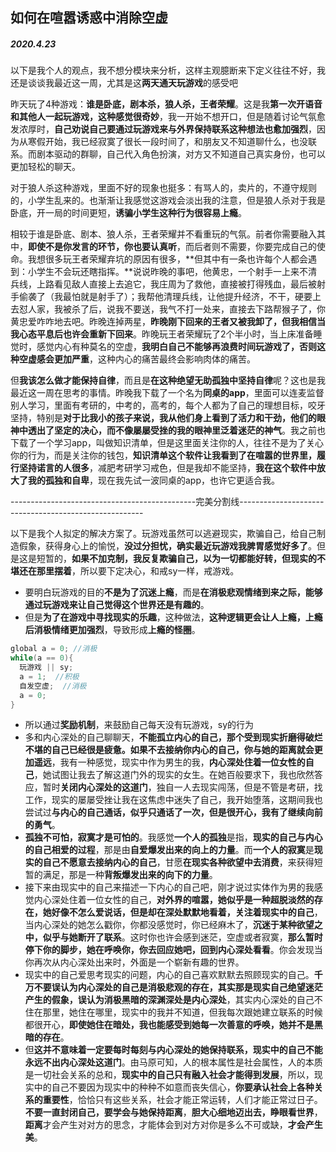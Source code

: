 ## 如何在喧嚣诱惑中消除空虚

##### 2020.4.23

​	以下是我个人的观点，我不想分模块来分析，这样主观臆断来下定义往往不好，我还是谈谈我最近这一周，尤其是这**两天通天玩游戏**的感受吧

​	昨天玩了4种游戏：**谁是卧底，剧本杀，狼人杀，王者荣耀**。这是我**第一次开语音和其他人一起玩游戏，这种感觉很奇妙**，我一开始不想开口，但是随着讨论气氛愈发浓厚时，**自己劝说自己要通过玩游戏来与外界保持联系这种想法也愈加强烈**，因为从寒假开始，我已经寂寞了很长一段时间了，和朋友又不知道聊什么，也没联系。而剧本驱动的群聊，自己代入角色扮演，对方又不知道自己真实身份，也可以更加轻松的聊天。

​	对于狼人杀这种游戏，里面不好的现象也挺多：有骂人的，卖片的，不遵守规则的，小学生乱来的。也渐渐让我感觉这游戏会淡出我的注意，但是狼人杀对于我是卧底，开一局的时间更短，**诱骗小学生这种行为很容易上瘾**。

​	相较于谁是卧底、剧本、狼人杀，王者荣耀并不看重玩的气氛。前者你需要融入其中，**即使不是你发言的环节，你也要认真听**，而后者则不需要，你要完成自己的使命。我想很多玩王者荣耀弃坑的原因有很多，**但其中有一条也许每个人都会遇到：小学生不会玩还瞎指挥。**说说昨晚的事吧，他黄忠，一个射手一上来不清兵线，上路看见敌人直接上去追它，我庄周为了救他，直接被打得残血，最后被射手偷袭了（我最怕就是射手了）；我帮他清理兵线，让他提升经济，不干，硬要上去怼人家，我被杀了后，说我不要送，我气不打一处来，直接去下路帮猴子了，你黄忠爱咋咋地去吧。昨晚连掉两星，**昨晚刚下回来的王者又被我卸了，但我相信当我心态平息后也许会重新下回来**。昨晚玩王者荣耀玩了2个半小时，当上床准备睡觉时，感觉内心有种莫名的空虚，**我明白自己不能够再浪费时间玩游戏了，否则这种空虚感会更加严重**，这种内心的痛苦最终会影响肉体的痛苦。

​	但**我该怎么做才能保持自律**，而且是**在这种绝望无助孤独中坚持自律**呢？这也是我最近这一周在思考的事情。昨晚我下载了一个名为**同桌的app**，里面可以连麦监督别人学习，里面有考研的，中考的，高考的，每个人都为了自己的理想目标，咬牙坚持，特别是**对于比我小的孩子来说，我从他们身上看到了活力和干劲，他们的眼神中透出了坚定的决心，而不像屡屡受挫的我的眼神里泛着迷茫的神气**。我之前也下载了一个学习app，叫做知识清单，但是这里面关注你的人，往往不是为了关心你的行为，而是关注你的钱包，**知识清单这个软件让我看到了在喧嚣的世界里，履行坚持诺言的人很多**，减肥考研学习戒色，但是我却不能坚持，**我在这个软件中放大了我的孤独和自卑**，现在我先试一波同桌的app，也许它更适合我。

----------------------------------------------完美分割线------------------------------------------------------

​	以下是我个人拟定的解决方案了。玩游戏虽然可以逃避现实，欺骗自己，给自己制造假象，获得身心上的愉悦，**没过分担忧，确实最近玩游戏我脾胃感觉好多了**。但是这是短暂的，**如果不加克制，我反复欺骗自己，以为一切都能好转，但现实的不堪还在那里摆着**，所以要下定决心，和戒sy一样，戒游戏。

- 要明白玩游戏的目的**不是为了沉迷上瘾**，而是**在消极悲观情绪到来之际，能够通过玩游戏来让自己觉得这个世界还是有趣的**。
- 但是**为了在游戏中寻找现实的乐趣**，这种做法，**这种逻辑更会让人上瘾，上瘾后消极情绪更加强烈**，导致形成**上瘾的怪圈**。

```java
global a = 0; //消极
while(a == 0){
  玩游戏 || sy;  
  a = 1;  //积极
  自发空虚;  //消极
  a = 0;
}
```

- 所以通过**奖励机制**，来鼓励自己每天没有玩游戏，sy的行为
- 多和内心深处的自己聊聊天，**不能孤立内心的自己，那个受到现实折磨得破烂不堪的自己已经很是疲惫。如果不去接纳你内心的自己，你与她的距离就会更加遥远**，我有一种感觉，现实中作为男生的我，**内心深处住着一位女性的自己**，她试图让我去了解这道门外的现实的女生。在她百般要求下，我也欣然答应，暂时**关闭内心深处的这道门**，独自一人去现实闯荡，但是不管是考研，找工作，现实的屡屡受挫让我在这焦虑中迷失了自己，我开始堕落，这期间我也尝试过**与内心的自己通话，似乎只通话了一次，但是很开心，我有了继续向前的勇气**。
- **孤独不可怕，寂寞才是可怕的**。我感觉**一个人的孤独**是指，**现实的自己与内心的自己相爱的过程**，那是由**自爱爆发出来的向上的力量**。而**一个人的寂寞**是**现实的自己不愿意去接纳内心的自己**，甘愿**在现实各种欲望中去消费**，来获得短暂的满足，那是一种**背叛爆发出来的向下的力量**。
- 接下来由现实中的自己来描述一下内心的自己吧，刚才说过实体作为男的我感觉内心深处住着一位女性的自己，**对外界的喧嚣，她似乎是一种超脱淡然的存在，她好像不怎么爱说话，但是却在深处默默地看着，关注着现实中的自己**，当内心深处的她怎么戳你，你都没感觉时，你已经麻木了，**沉迷于某种欲望之中，似乎与她断开了联系**。这时你也许会感到迷茫，空虚或者寂寞，**那么暂时停下你的脚步，她在呼唤你，你去回应她吧，回到内心深处看看**。你会发现当你再次从内心深处出来时，外面是一个崭新有趣的世界。
- 现实中的自己爱思考现实的问题，内心的自己喜欢默默去照顾现实的自己。**千万不要误认为内心深处的自己是消极悲观的存在，其实那是现实自己绝望迷茫产生的假象，误认为消极黑暗的深渊深处是内心深处**，其实内心深处的自己不住在那里，她住在哪里，现实中的我并不知道，但我每次跟她建立联系的时候都很开心，**即使她住在暗处，我也能感受到她每一次善意的呼唤，她并不是黑暗的存在**。
- 但**这并不意味着一定要每时每刻与内心深处的她保持联系，现实中的自己不能永远不出内心深处这道门**。由马原可知，人的根本属性是社会属性，人的本质是一切社会关系的总和，**现实中的自己只有融入社会才能得到发展**，所以，现实中的自己不要因为现实中的种种不如意而丧失信心，**你要承认社会上各种关系的重要性**，恰恰只有这些关系，社会才能正常运转，人们才能正常过日子。**不要一直封闭自己，要学会与她保持距离**，**胆大心细地迈出去，睁眼看世界**，**距离**才会产生对对方的思念，才能体会到对方对你是多么不可或缺，**才会产生美**。


